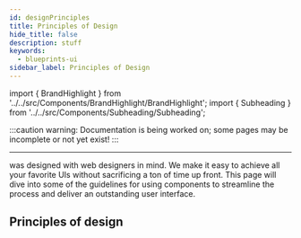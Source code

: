 ```yaml
---
id: designPrinciples
title: Principles of Design
hide_title: false
description: stuff
keywords:
  - blueprints-ui
sidebar_label: Principles of Design
---
```


import { BrandHighlight } from '../../src/Components/BrandHighlight/BrandHighlight';
import { Subheading } from '../../src/Components/Subheading/Subheading';

:::caution warning:
Documentation is being worked on; some pages may be incomplete or not yet exist!
:::

---

<BrandHighlight /> was designed with web designers in mind. We make it easy to achieve all your favorite UIs without sacrificing a ton of time up front. This page will dive into some of the guidelines for using <BrandHighlight /> components to streamline the process and deliver an outstanding user interface.


## Principles of design
<Subheading text="Some basic guidelines/recommendations on how to use BluePrints-UI" />
